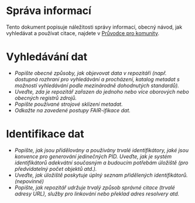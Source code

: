 
# Správa informací 

Tento dokument popisuje náležitosti správy informací, obecný návod, jak vyhledávat a používat citace, najdete v [Průvodce pro komunity](../pruvodce/pro-komunity.md).

# Vyhledávání dat

- *Popište obecné způsoby, jak objevovat data v repozitáři (např. dostupná rozhraní pro vyhledávání a procházení, katalog metadat s možností vyhledávání podle mezinárodně dohodnutých standardů).*
- *Uveďte, zda je repozitář zařazen do jednoho nebo více oborových nebo obecných registrů zdrojů.*
- *Popište používané strojové sklízení metadat.*
- *Odkažte na zavedené postupy FAIR-ifikace dat.*

# Identifikace dat

- *Popište, jak jsou přidělovány a používány trvalé identifikátory, jaké jsou konvence pro generování jedinečných PID. Uveďte, jak je systém identifikátorů adekvátní současným a budoucím potřebám úložiště (pro předvídatelný počet objektů atd.).*
- *Uveďte, jak úložiště poskytuje úplný seznam přidělených identifikátorů. (nepovinné)*
- *Popište, jak repozitář udržuje trvalý způsob správné citace (trvalé adresy URL), služby pro linkování nebo překlad adres resolvery atd.*

